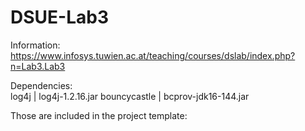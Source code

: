 DSUE-Lab3
=========
Information:   
https://www.infosys.tuwien.ac.at/teaching/courses/dslab/index.php?n=Lab3.Lab3

Dependencies:   
log4j        | log4j-1.2.16.jar
bouncycastle | bcprov-jdk16-144.jar


Those are included in the project template:   